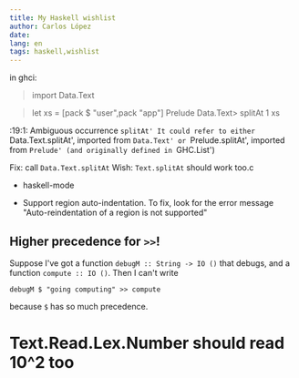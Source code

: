 ```yaml
---
title: My Haskell wishlist
author: Carlos López
date: 
lang: en
tags: haskell,wishlist
---
```


in ghci:

  > import Data.Text

  > let xs = [pack $ "user",pack "app"]
Prelude Data.Text> splitAt 1 xs

<interactive>:19:1:
    Ambiguous occurrence `splitAt'
    It could refer to either `Data.Text.splitAt',
                             imported from `Data.Text'
                          or `Prelude.splitAt',
                             imported from `Prelude' (and originally defined in `GHC.List')

  > 
  
  Fix: call `Data.Text.splitAt`
  Wish: `Text.splitAt` should work too.c


* haskell-mode

 - Support region auto-indentation. To fix, look for the error message "Auto-reindentation of a region is not supported"


## Higher precedence for `>>`!

Suppose I've got a function `debugM :: String -> IO ()` that debugs, and a function `compute :: IO ()`. Then I can't write

`debugM $ "going computing" >> compute`

because `$` has so much precedence.

# Text.Read.Lex.Number should read 10^2 too

